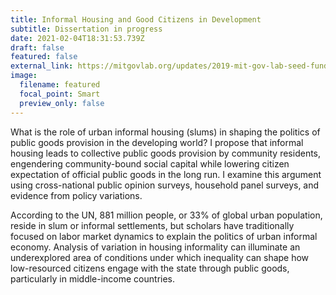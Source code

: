 ```yaml
---
title: Informal Housing and Good Citizens in Development
subtitle: Dissertation in progress
date: 2021-02-04T18:31:53.739Z
draft: false
featured: false
external_link: https://mitgovlab.org/updates/2019-mit-gov-lab-seed-fund-grantees/
image:
  filename: featured
  focal_point: Smart
  preview_only: false
---
```

What is the role of urban informal housing (slums) in shaping the politics of public goods provision in the developing world?  I propose that informal housing leads to collective public goods provision by community residents, engendering community-bound social capital while lowering citizen expectation of official public goods in the long run.  I examine this argument using cross-national public opinion surveys, household panel surveys, and evidence from policy variations.  

According to the UN, 881 million people, or 33% of global urban population, reside in slum or informal settlements, but scholars have traditionally focused on labor market dynamics to explain the politics of urban informal economy.  Analysis of variation in housing informality can illuminate an underexplored area of conditions under which inequality can shape how low-resourced citizens engage with the state through public goods, particularly in middle-income countries.